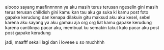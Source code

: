 aloooo sayang
maafinnnnnn ya aku masih terus terusan ngeselin gini
masih terus terusan chilldish gini
kamu kan tau aku ga suka kl kamu post foto gapake kerudung
dan kenapa dilakuin gitu maksud aku
aku kesel, sebel karena aku sayang
ya aku gamau aja org org liat kamu gapake kerudung
karena cantiknya pacar aku, membuat ku semakin takut
kalo pacar aku post post gapake kerudung

jadi, maafff sekali lagi dan i loveee u so muchhhh
